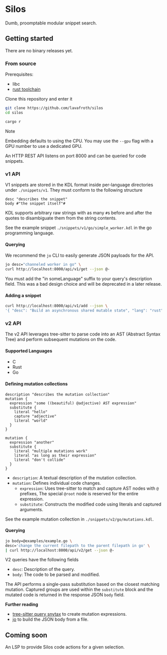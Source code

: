 # Silos

Dumb, proomptable modular snippet search.

## Getting started

There are no binary releases yet.

### From source

Prerequisites:

- libc
- [rust toolchain](https://rustup.rs)

Clone this repository and enter it

``` sh
git clone https://github.com/lavafroth/silos
cd silos
```

``` sh
cargo r
```

> [!NOTE]
>
> Embedding defaults to using the CPU. You may use the `--gpu` flag with a GPU number to use a dedicated GPU.

An HTTP REST API listens on port 8000 and can be queried for code snippets.

### v1 API

V1 snippets are stored in the KDL format inside per-language directories under `./snippets/v1`. They must conform to the following structure

``` kdl
desc "describes the snippet"
body #"the snippet itself"#
```

KDL supports arbitrary raw strings with as many `#`s before and after the quotes to disambiguate them from the string contents.

See the example snippet `./snippets/v1/go/simple_worker.kdl` in the go programming language.

#### Querying

We recommend the `jo` CLI to easily generate JSON payloads for the API.

``` sh
jo desc="channeled worker in go" \
curl http://localhost:8000/api/v1/get --json @-
```

You must add the "in someLanguage" suffix to your query's description field. This was a bad design choice and will be deprecated in a later release.

#### Adding a snippet

``` sh
curl http://localhost:8000/api/v1/add --json \
'{ "desc": "Build an asynchronous shared mutable state", "lang": "rust", "body": "let object = Arc::new(Mutex::new(old));" }'
```

### v2 API

The v2 API leverages tree-sitter to parse code into an AST (Abstract Syntax Tree) and perform subsequent mutations on the code.

#### Supported Languages

- C
- Rust
- Go

#### Defining mutation collections

``` kdl
description "describes the mutation collection"
mutation {
  expression "some ((beautiful) @adjective) AST expression"
  substitute {
    literal "hello"
    capture "adjective"
    literal "world"
  }
}

mutation {
  expression "another"
  substitute {
    literal "multiple mutations work"
    literal "as long as their expression"
    literal "don't collide"
  }
}
```

- `description`: A textual description of the mutation collection.
- `mutation`:  Defines individual code changes.
  - `expression`: Uses tree-sitter to match and capture AST nodes with `@` prefixes, The special `@root` node is reserved for the entire expression.
  - `substitute`:  Constructs the modified code using literals and captured arguments.

See the example mutation collection in `./snippets/v2/go/mutations.kdl`.

#### Querying

``` sh
jo body=@examples/example.go \
desc='change the current filepath to the parent filepath in go' \
| curl http://localhost:8000/api/v2/get --json @-
```

V2 queries have the following fields

- `desc`: Description of the query.
- `body`:  The code to be parsed and modified.

The API performs a single-pass substitution based on the closest matching mutation. Captured groups are used within the `substitute` block and the mutated code is returned in the response JSON `body` field.

**Further reading**

- [tree-sitter query snytax](https://tree-sitter.github.io/tree-sitter/using-parsers/queries/1-syntax.html) to create mutation expressions.
- [jo](https://github.com/jpmens/jo) to build the JSON body from a file.

## Coming soon

An LSP to provide Silos code actions for a given selection.
